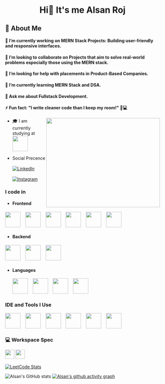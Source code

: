 <h1 align="center">Hi👋 It's me Alsan Roj</h1>

## 🧐 About Me

#### 🔭 I’m currently working on MERN Stack Projects: Building user-friendly and responsive interfaces.
#### 👯 I’m looking to collaborate on Projects that aim to solve real-world problems especially those using the MERN stack.
#### 🤝 I’m looking for help with placements in Product-Based Companies.
#### 🌱 I’m currently learning MERN Stack and DSA.
#### 💬 Ask me about Fullstack Development.
#### ⚡ Fun fact: "I write cleaner code than I keep my room!" 🧹💻 

<img align="right" width="370" height="290" src="https://media4.giphy.com/media/v1.Y2lkPTc5MGI3NjExYXdsZnM3eGNrZWV0dXpvOW12d2M3bm1tcWZtOTY4MnZmczdua3h4MiZlcD12MV9pbnRlcm5hbF9naWZfYnlfaWQmY3Q9Zw/8GqctmCjZjSL8StnCy/giphy.gif">

<!-- - 🔭 Here's my [portfolio](https://hareesh.web.app/)   -->
- <p align="left">
  🎓 I am currently studying at
  <a href="https://stjosephs.ac.in">
    <img width="50" height="50" align="center" src="https://stjosephs.ac.in/assets/images/Engg%20Logo1.png"/>
  </a>
  </p> 
- Social Precence
  <br/><br/>
  [![LinkedIn](https://img.shields.io/badge/-LinkedIn-blue?logo=linkedin&logoColor=white)](https://www.linkedin.com/in/alsan-roj-a-a01116295/)
  <br/><br/>
[![Instagram](https://img.shields.io/badge/-Instagram-E4405F?logo=instagram&logoColor=white)](https://www.instagram.com/_.alsxn/)

### I code in
- #### Frontend
<img width="50" height="50" src="https://img.icons8.com/?size=100&id=20909&format=png&color=000000"/> &nbsp;&nbsp; <img width=50 height="50" src="https://img.icons8.com/?size=100&id=7gdY5qNXaKC0&format=png&color=000000"/> &nbsp;&nbsp; <img width="50" height="50" src="https://img.icons8.com/?size=100&id=PndQWK6M1Hjo&format=png&color=000000"/> &nbsp;&nbsp; <img width="50" height="50" src="https://img.icons8.com/?size=100&id=x7XMNGh2vdqA&format=png&color=000000"/> &nbsp;&nbsp; <img width="50" height="50" src="https://img.icons8.com/?size=100&id=108784&format=png&color=000000"/> &nbsp;&nbsp; <img width="50" height="50" src="https://img.icons8.com/?size=100&id=123603&format=png&color=000000"/>
- #### Backend
<img width="50" height="50" src="https://img.icons8.com/?size=100&id=54087&format=png&color=000000"/> &nbsp;&nbsp; <img width="50" height="50" src="https://img.icons8.com/?size=100&id=kg46nzoJrmTR&format=png&color=FFFFFF"/> &nbsp;&nbsp; <img width="50" height="50" src="https://img.icons8.com/?size=100&id=74402&format=png&color=000000"/> 
- #### Languages
  <img width="50" height="50" src="https://img.icons8.com/?size=100&id=l75OEUJkPAk4&format=png&color=000000"/> &nbsp;&nbsp; <img width="50" height="50" src="https://img.icons8.com/?size=100&id=13679&format=png&color=000000"/> &nbsp;&nbsp; <img width="50" height="50" src="https://img.icons8.com/?size=100&id=40670&format=png&color=000000"/> &nbsp;&nbsp; <img width="50" height="50" src="https://img.icons8.com/?size=100&id=TpULddJc4gTh&format=png&color=000000"/> &nbsp;&nbsp;

### IDE and Tools I Use
  <img width="50" height="50" src="https://img.icons8.com/?size=100&id=9OGIyU8hrxW5&format=png&color=000000"/> &nbsp;&nbsp; <img width="50" height="50" src="https://img.icons8.com/?size=100&id=EPbEfEa7o8CB&format=png&color=000000"/> &nbsp;&nbsp; <img width="50" height="50" src="https://img.icons8.com/?size=100&id=w1Gq29w4RQWL&format=png&color=000000"/> &nbsp;&nbsp; <img width="50" height="50" src="https://img.icons8.com/?size=100&id=20906&format=png&color=000000"/> &nbsp;&nbsp; <img width="50" height="50" src="https://img.icons8.com/?size=100&id=62856&format=png&color=FFFFFF"/> &nbsp;&nbsp; <img width="50" height="50" src="https://img.icons8.com/?size=100&id=74402&format=png&color=000000"/> &nbsp;&nbsp;  

### 💻 Workspace Spec
<img height="30" src="https://img.shields.io/badge/Asus-Vivobook-0066CC?style=for-the-badge&logo=asus&logoColor=white"/> <img height="30" src="https://img.shields.io/badge/Intel-UHD_Graphics-0071C5?style=for-the-badge&logo=intel&logoColor=white"/>


[![LeetCode Stats](https://leetcard.jacoblin.cool/alsanroj?theme=dark&font=Khmer&ext=contest)](https://leetcode.com/u/alsanroj/)

![Alsan's GitHub stats](https://github-readme-stats.vercel.app/api?username=alsanroj&theme=dark&show_icons=true&hide=issues,contribs) [![Alsan's github activity graph](https://github-readme-activity-graph.vercel.app/graph?username=alsanroj&bg_color=000000&color=ffffff&line=22b957&point=ffffff&area=true&hide_border=true)](https://github.com/ashutosh00710/github-readme-activity-graph)

